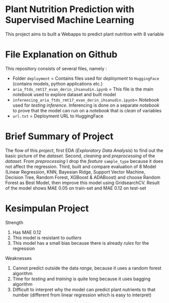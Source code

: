 # Plant Nutrition Prediction with Supervised Machine Learning

This project aims to built a Webapps to predict plant nutrition with 8 variable 

# File Explanation on Github

This repository consists of several files, namely :

- Folder `deployment` = Contains files used for *deployment* to `HuggingFace` (contains models, python applications etc.)
- `aria_ftds_rmt17_evan_derin_ihsanudin.ipynb` = This file is the main *notebook* used to explore dataset and built model
- `inferencing_aria_ftds_rmt17_evan_derin_ihsanudin.ipynb`= *Notebook* used for *testing inference*. Inferencing is done on a separate *notebook* to prove that the model can run on a *notebook* that is *clean* of variables
- `url.txt` = Deployment URL to HuggingFace

# Brief Summary of Project

The flow of this *project*, first EDA (*Exploratory Data Analysis*) to find out the basic picture of the *dataset*. Second, *cleaning* and *preprocessing* of the *dataset*. From *preprocessing* I drop the *feature* `sample_type` because it does not affect the regression. Third, built and compare evaluation of 8 Model (Linear Regression, KNN, Bayesian Ridge, Support Vector Machine, Decision Tree, Random Forest, XGBoost & ADABoost) and choose Random Forest as Best Model, then improve this model using GridsearchCV. Result of the model shows MAE 0.05 on train-set and MAE 0.12 on test-set

# Kesimpulan Project
  
Strength
    
1. Has MAE 0.12
2. This model is resistant to *outliers*
3. This model has a small bias because there is already *rules* for the regression

Weaknesses
    
1. Cannot predict outside the data *range*, because it uses a random forest algorithm
2. Time for *testing* and *training* is quite long because it uses bagging algorithm
3. Difficult to interpret why the model can predict plant nutrients to that number (different from linear regression which is easy to interpret)